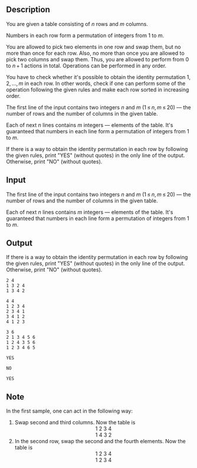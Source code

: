 ## Description

<div><p>You are given a table consisting of <span class="tex-span"><i>n</i></span> rows and <span class="tex-span"><i>m</i></span> columns.</p><p>Numbers in each row form a permutation of integers from <span class="tex-span">1</span> to <span class="tex-span"><i>m</i></span>.</p><p>You are allowed to pick two elements in one row and swap them, but <span class="tex-font-style-bf">no more than once</span> for each row. Also, <span class="tex-font-style-bf">no more than once</span> you are allowed to pick two columns and swap them. Thus, you are allowed to perform from <span class="tex-span">0</span> to <span class="tex-span"><i>n</i> + 1</span> actions in total. <span class="tex-font-style-bf">Operations can be performed in any order</span>.</p><p>You have to check whether it's possible to obtain the identity permutation <span class="tex-span">1, 2, ..., <i>m</i></span> in each row. In other words, check if one can perform some of the operation following the given rules and make each row sorted in increasing order.</p></div><div class="input-specification"><p>The first line of the input contains two integers <span class="tex-span"><i>n</i></span> and <span class="tex-span"><i>m</i></span> (<span class="tex-span">1 ≤ <i>n</i>, <i>m</i> ≤ 20</span>)&nbsp;— the number of rows and the number of columns in the given table. </p><p>Each of next <span class="tex-span"><i>n</i></span> lines contains <span class="tex-span"><i>m</i></span> integers&nbsp;— elements of the table. It's guaranteed that numbers in each line form a permutation of integers from <span class="tex-span">1</span> to <span class="tex-span"><i>m</i></span>.</p></div><div class="output-specification"><p>If there is a way to obtain the identity permutation in each row by following the given rules, print "<span class="tex-font-style-tt">YES</span>" (without quotes) in the only line of the output. Otherwise, print "<span class="tex-font-style-tt">NO</span>" (without quotes).</p></div>

## Input

<p>The first line of the input contains two integers <span class="tex-span"><i>n</i></span> and <span class="tex-span"><i>m</i></span> (<span class="tex-span">1 ≤ <i>n</i>, <i>m</i> ≤ 20</span>)&nbsp;— the number of rows and the number of columns in the given table. </p><p>Each of next <span class="tex-span"><i>n</i></span> lines contains <span class="tex-span"><i>m</i></span> integers&nbsp;— elements of the table. It's guaranteed that numbers in each line form a permutation of integers from <span class="tex-span">1</span> to <span class="tex-span"><i>m</i></span>.</p>

## Output

<p>If there is a way to obtain the identity permutation in each row by following the given rules, print "<span class="tex-font-style-tt">YES</span>" (without quotes) in the only line of the output. Otherwise, print "<span class="tex-font-style-tt">NO</span>" (without quotes).</p>





```input1
2 4
1 3 2 4
1 3 4 2

```




```input2
4 4
1 2 3 4
2 3 4 1
3 4 1 2
4 1 2 3

```




```input3
3 6
2 1 3 4 5 6
1 2 4 3 5 6
1 2 3 4 6 5

```




```output1
YES

```




```output2
NO

```




```output3
YES

```



## Note

<p>In the first sample, one can act in the following way: </p><ol> <li> Swap second and third columns. Now the table is <center class="tex-equation"><span class="tex-span">1&nbsp;2&nbsp;3&nbsp;4</span></center> <center class="tex-equation"><span class="tex-span">1&nbsp;4&nbsp;3&nbsp;2</span></center> </li><li> In the second row, swap the second and the fourth elements. Now the table is <center class="tex-equation"><span class="tex-span">1&nbsp;2&nbsp;3&nbsp;4</span></center> <center class="tex-equation"><span class="tex-span">1&nbsp;2&nbsp;3&nbsp;4</span></center> </li></ol>
